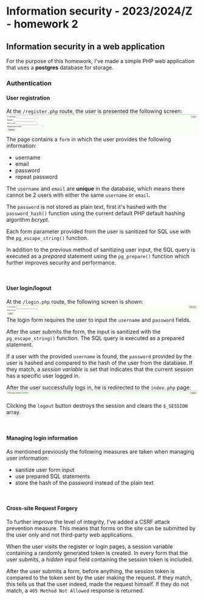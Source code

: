 # Information security - 2023/2024/Z - homework 2

## Information security in a web application

For the purpose of this homework, I've made a simple PHP web application that uses a **postgres** database for storage.  

### Authentication


#### User registration
At the `/register.php` route, the user is presented the following screen:
![img.png](readme-content/register-screen.png)
The page contains a `form` in which the user provides the following information:
  - username
  - email
  - password
  - repeat password

The `username` and `email` are **unique** in the database, which means there cannot be 2 users with either the same 
`username` or `email`.

The `password` is not stored as plain text, first it's hashed with the `password_hash()` function using the 
current default PHP default hashing algorithm *bcrypt*.

Each form parameter provided from the user is sanitized for SQL use with the `pg_escape_string()` function.

In addition to the previous method of sanitizing user input, the SQL query is executed as a *prepared* statement 
using the `pg_prepare()` function which further improves security and performance.

<br>

#### User login/logout
At the `/login.php` route, the following screen is shown:
![img.png](readme-content/login-screen.png)
The login form requires the user to input the `username` and `password` fields.

After the user submits the form, the input is sanitized with the `pg_escape_string()` function. The SQL query is 
executed as a prepared statement.

If a user with the provided `username` is found, the `password` provided by the user is hashed and compared to the 
hash of the user from the database. If they match, a *session variable* is set that indicates that the current session 
has a specific user logged in.

After the user successfully logs in, he is redirected to the `index.php` page:
![img.png](readme-content/logged-in-screen.png)

Clicking the `logout` button destroys the session and clears the `$_SESSION` array. 

<br>

#### Managing login information
As mentioned previously the following measures are taken when managing user information:
- sanitize user form input
- use prepared SQL statements
- store the hash of the password instead of the plain text

<br>

#### Cross-site Request Forgery
To further improve the level of integrity, I've added a CSRF attack prevention measure.
This means that forms on the site can be submitted by the user only and not third-party web applications.

When the user visits the register or login pages, a session variable containing a randomly generated token is created.
In every form that the user submits, a *hidden* input field containing the session token is included.

After the user submits a form, before anything, the session token is compared to the token sent by the user making the 
request. If they match, this tells us that the user indeed, made the request himself. If they do not match, a 
`405 Method Not Allowed` response is returned. 